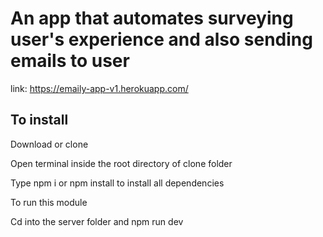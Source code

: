 # An app that automates surveying user's experience and also sending emails to user 
 link: https://emaily-app-v1.herokuapp.com/

  ##  To install
Download or clone

Open terminal inside the root directory of clone folder

Type npm i or npm install to install all dependencies

To run this module 

Cd into the server folder and npm run dev
  